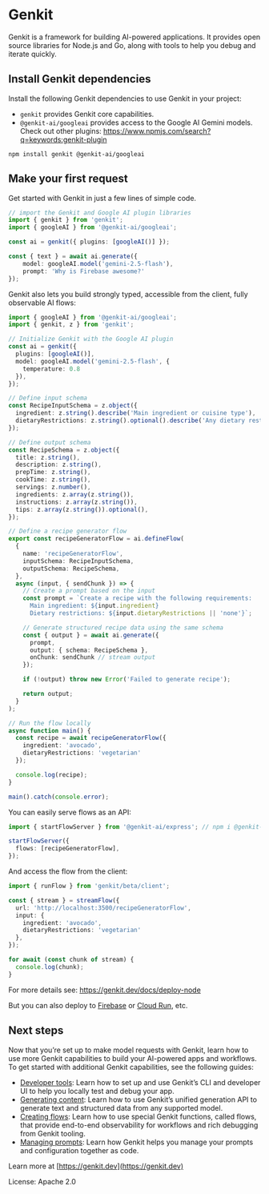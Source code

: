 # Genkit

Genkit is a framework for building AI-powered applications. It provides open source libraries for Node.js and Go, along with tools to help you debug and iterate quickly.

## Install Genkit dependencies

Install the following Genkit dependencies to use Genkit in your project:

- `genkit` provides Genkit core capabilities.
- `@genkit-ai/googleai` provides access to the Google AI Gemini models. Check out other plugins: https://www.npmjs.com/search?q=keywords:genkit-plugin

```posix-terminal
npm install genkit @genkit-ai/googleai
```

## Make your first request

Get started with Genkit in just a few lines of simple code.

```ts
// import the Genkit and Google AI plugin libraries
import { genkit } from 'genkit';
import { googleAI } from '@genkit-ai/googleai';

const ai = genkit({ plugins: [googleAI()] });

const { text } = await ai.generate({
    model: googleAI.model('gemini-2.5-flash'),
    prompt: 'Why is Firebase awesome?'
});
```

Genkit also lets you build strongly typed, accessible from the client, fully observable AI flows:

```ts
import { googleAI } from '@genkit-ai/googleai';
import { genkit, z } from 'genkit';

// Initialize Genkit with the Google AI plugin
const ai = genkit({
  plugins: [googleAI()],
  model: googleAI.model('gemini-2.5-flash', {
    temperature: 0.8
  }),
});

// Define input schema
const RecipeInputSchema = z.object({
  ingredient: z.string().describe('Main ingredient or cuisine type'),
  dietaryRestrictions: z.string().optional().describe('Any dietary restrictions'),
});

// Define output schema
const RecipeSchema = z.object({
  title: z.string(),
  description: z.string(),
  prepTime: z.string(),
  cookTime: z.string(),
  servings: z.number(),
  ingredients: z.array(z.string()),
  instructions: z.array(z.string()),
  tips: z.array(z.string()).optional(),
});

// Define a recipe generator flow
export const recipeGeneratorFlow = ai.defineFlow(
  {
    name: 'recipeGeneratorFlow',
    inputSchema: RecipeInputSchema,
    outputSchema: RecipeSchema,
  },
  async (input, { sendChunk }) => {
    // Create a prompt based on the input
    const prompt = `Create a recipe with the following requirements:
      Main ingredient: ${input.ingredient}
      Dietary restrictions: ${input.dietaryRestrictions || 'none'}`;

    // Generate structured recipe data using the same schema
    const { output } = await ai.generate({
      prompt,
      output: { schema: RecipeSchema },
      onChunk: sendChunk // stream output
    });

    if (!output) throw new Error('Failed to generate recipe');

    return output;
  }
);

// Run the flow locally
async function main() {
  const recipe = await recipeGeneratorFlow({
    ingredient: 'avocado',
    dietaryRestrictions: 'vegetarian'
  });

  console.log(recipe);
}

main().catch(console.error);
```

You can easily serve flows as an API:

```ts
import { startFlowServer } from '@genkit-ai/express'; // npm i @genkit-ai/express

startFlowServer({
  flows: [recipeGeneratorFlow],
});
```
And access the flow from the client:

```ts
import { runFlow } from 'genkit/beta/client';

const { stream } = streamFlow({
  url: 'http://localhost:3500/recipeGeneratorFlow',
  input: {
    ingredient: 'avocado',
    dietaryRestrictions: 'vegetarian'
  },
});

for await (const chunk of stream) {
  console.log(chunk);
}
```

For more details see: https://genkit.dev/docs/deploy-node

But you can also deploy to [Firebase](https://genkit.dev/docs/firebase/) or [Cloud Run](https://genkit.dev/docs/cloud-run/), etc.

## Next steps

Now that you’re set up to make model requests with Genkit, learn how to use more
Genkit capabilities to build your AI-powered apps and workflows. To get started
with additional Genkit capabilities, see the following guides:

- [Developer tools](https://genkit.dev/docs/devtools/): Learn how to set up and use
  Genkit’s CLI and developer UI to help you locally test and debug your app.
- [Generating content](https://genkit.dev/docs/models/): Learn how to use Genkit’s unified
  generation API to generate text and structured data from any supported
  model.
- [Creating flows](https://genkit.dev/docs/flows/): Learn how to use special Genkit
  functions, called flows, that provide end-to-end observability for workflows
  and rich debugging from Genkit tooling.
- [Managing prompts](https://genkit.dev/docs/dotprompt/): Learn how Genkit helps you manage
  your prompts and configuration together as code.

Learn more at [https://genkit.dev](https://genkit.dev)

License: Apache 2.0
